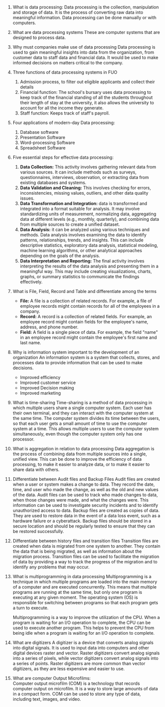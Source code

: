1. What is data processing: 
	 Data processing is the collection, manipulation and storage of data. It is the process of converting raw data into meaningful information. Data processing can be done manually or with computers. 
2. What are data processing systems
	  These are computer systems that are designed to process data. 
3. Why must companies make use of data processing
	Data processing is used to gain meaningful insights into data from the organization, from customer data to staff data and financial data. It would be used to make informed decisions on matters critical to the company.  
4. Three functions of data processing systems in FUO
	1. Admission process, to filter out eligible applicants and collect their details
	2. Financial function: The school's bursary uses data processing to keep track of the financial standing of all the students throughout their length of stay at the university, it also allows the university to account for all the income they generate.
	3. Staff function: Keeps track of staff's payroll. 
5. Four applications of modern-day Data processing:
	1. Database software
	2. Presentation Software
	3. Word-processing Software
	4. Spreadsheet Software
6. Five essential steps for effective data processing:
	1.  **Data Collection:** This activity involves gathering relevant data from various sources. It can include methods such as surveys, questionnaires, interviews, observation, or extracting data from existing databases and systems. 
	2.  **Data Validation and Cleaning:**  This involves checking for errors, inconsistencies, missing values, outliers, and other data quality issues. 
	3.  **Data Transformation and Integration:**  data is transformed and integrated into a format suitable for analysis. It may involve standardizing units of measurement, normalizing data, aggregating data at different levels (e.g., monthly, quarterly), and combining data from multiple sources to create a unified dataset.
	4.  **Data Analysis:**  it can be analyzed using various techniques and methods. Data analysis involves examining the data to identify patterns, relationships, trends, and insights. This can include descriptive statistics, exploratory data analysis, statistical modeling, machine learning algorithms, or other analytical approaches depending on the goals of the analysis.
	5.  **Data Interpretation and Reporting:** The final activity involves interpreting the results of the data analysis and presenting them in a meaningful way. This may include creating visualizations, charts, graphs, or summary statistics to communicate the findings effectively. 
7. What is File, Field, Record and Table and differentiate among the terms
	-   **File:** A file is a collection of related records. For example, a file of employee records might contain records for all of the employees in a company.
	-   **Record:** A record is a collection of related fields. For example, an employee record might contain fields for the employee's name, address, and phone number.
	-   **Field:** A field is a single piece of data. For example, the field "name" in an employee record might contain the employee's first name and last name.
8. Why is information system important to the development of an organization
	An information system is a system that collects, stores, and processes data to provide information that can be used to make decisions. 
	- Improved efficiency
	- Improved customer service
	- Improved Decision making
	- Improved marketing
9. What is time-sharing
	Time-sharing is a method of data processing in which multiple users share a single computer system. Each user has their own terminal, and they can interact with the computer system at the same time. The computer system divides its time between the users, so that each user gets a small amount of time to use the computer system at a time. This allows multiple users to use the computer system simultaneously, even though the computer system only has one processor.
10. What is aggregation in relation to data processing
	Data aggregation is the process of combining data from multiple sources into a single, unified view. This can be done to improve the efficiency of data processing, to make it easier to analyze data, or to make it easier to share data with others.
11. Differentiate between Audit files and Backup Files
	Audit files are created when a user or system makes a change to data. They record the date, time, and user who made the change, as well as the old and new values of the data. Audit files can be used to track who made changes to data, when those changes were made, and what the changes were. This information can be used to investigate security incidents and to identify unauthorized access to data.
	Backup files are created as copies of data. They are used to restore data in the event of a data loss event, such as a hardware failure or a cyberattack. Backup files should be stored in a secure location and should be regularly tested to ensure that they can be restored successfully.
12. Differentiate between history files and transition files
	Transition files are created when data is migrated from one system to another. They contain the data that is being migrated, as well as information about the migration process. Transition files can be used to facilitate the migration of data by providing a way to track the progress of the migration and to identify any problems that may occur.
13. What is multiprogramming in data processing
	Multiprogramming is a technique in which multiple programs are loaded into the main memory of a computer and are executed concurrently. This means that multiple programs are running at the same time, but only one program is executing at any given moment. The operating system (OS) is responsible for switching between programs so that each program gets a turn to execute.
	
	Multiprogramming is a way to improve the utilization of the CPU. When a program is waiting for an I/O operation to complete, the CPU can be used to execute another program. This helps to prevent the CPU from being idle when a program is waiting for an I/O operation to complete.
14. What are digitizers
	A digitizer is a device that converts analog signals into digital signals. It is used to input data into computers and other digital devices raster and vector. Raster digitizers convert analog signals into a series of pixels, while vector digitizers convert analog signals into a series of points. Raster digitizers are more common than vector digitizers, as they are less expensive and easier to use.
15. What are computer Output Microfilms:  
	Computer output microfilm (COM) is a technology that records computer output on microfilm. It is a way to store large amounts of data in a compact form. COM can be used to store any type of data, including text, images, and video.